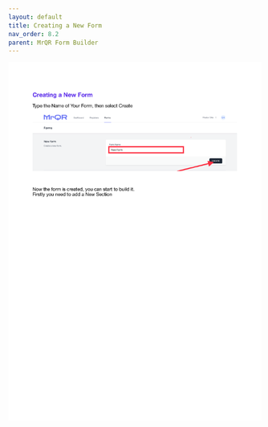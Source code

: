 ```yaml
---
layout: default
title: Creating a New Form
nav_order: 8.2
parent: MrQR Form Builder
---
```

![MrQR Form Builder](/assets/images/MrQR%20Forms_Page_2.png "Page 2")

